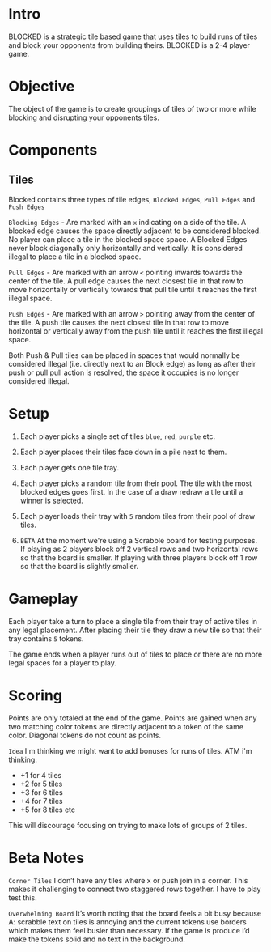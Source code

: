 # Intro

BLOCKED is a strategic tile based game that uses tiles to build runs of tiles and block your opponents from building theirs. BLOCKED is a 2-4 player game.

# Objective

The object of the game is to create groupings of tiles of two or more while blocking and disrupting your opponents tiles.

# Components

## Tiles

Blocked contains three types of tile edges, `Blocked Edges`, `Pull Edges` and `Push Edges`

`Blocking Edges` - Are marked with an `x` indicating on a side of the tile. A blocked edge causes the space directly adjacent to be considered blocked. No player can place a tile in the blocked space space. A Blocked Edges never block diagonally only horizontally and vertically. It is considered illegal to place a tile in a blocked space.

`Pull Edges` - Are marked with an arrow `<` pointing inwards towards the center of the tile. A pull edge causes the next closest tile in that row to move horizontally or vertically towards that pull tile until it reaches the first illegal space.

`Push Edges` - Are marked with an arrow `>` pointing away from the center of the tile. A push tile causes the next closest tile in that row to move horizontal or vertically away from the push tile until it reaches the first illegal space.

Both Push & Pull tiles can be placed in spaces that would normally be considered illegal (i.e. directly next to an Block edge) as long as after their push or pull pull action is resolved, the space it occupies is no longer considered illegal.

# Setup

1. Each player picks a single set of tiles `blue`, `red`, `purple` etc.

2. Each player places their tiles face down in a pile next to them.

3. Each player gets one tile tray.

4. Each player picks a random tile from their pool. The tile with the most blocked edges goes first. In the case of a draw redraw a tile until a winner is selected.

5. Each player loads their tray with `5` random tiles from their pool of draw tiles.

6. `BETA` At the moment we're using a Scrabble board for testing purposes. If playing as 2 players block off 2 vertical rows and two horizontal rows so that the board is smaller. If playing with three players block off 1 row so that the board is slightly smaller.

# Gameplay

Each player take a turn to place a single tile from their tray of active tiles in any legal placement. After placing their tile they draw a new tile so that their tray contains `5` tokens.

The game ends when a player runs out of tiles to place or there are no more legal spaces for a player to play.

# Scoring

Points are only totaled at the end of the game. Points are gained when any two matching color tokens are directly adjacent to a token of the same color. Diagonal tokens do not count as points.

`Idea` I'm thinking we might want to add bonuses for runs of tiles. ATM i'm thinking:
- +1 for 4 tiles
- +2 for 5 tiles
- +3 for 6 tiles
- +4 for 7 tiles
- +5 for 8 tiles etc

This will discourage focusing on trying to make lots of groups of 2 tiles.

# Beta Notes

`Corner Tiles` I don’t have any tiles where x or push join in a corner. This makes it challenging to connect two staggered rows together. I have to play test this.

`Overwhelming Board` It’s worth noting that the board feels a bit busy because A: scrabble text on tiles is annoying and the current tokens use borders which makes them feel busier than necessary. If the game is produce i’d make the tokens solid and no text in the background.
